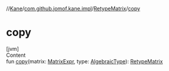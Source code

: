 //[Kane](../../index.md)/[com.github.jomof.kane.impl](../index.md)/[RetypeMatrix](index.md)/[copy](copy.md)



# copy  
[jvm]  
Content  
fun [copy](copy.md)(matrix: [MatrixExpr](../-matrix-expr/index.md), type: [AlgebraicType](../../com.github.jomof.kane.impl.types/-algebraic-type/index.md)): [RetypeMatrix](index.md)  



